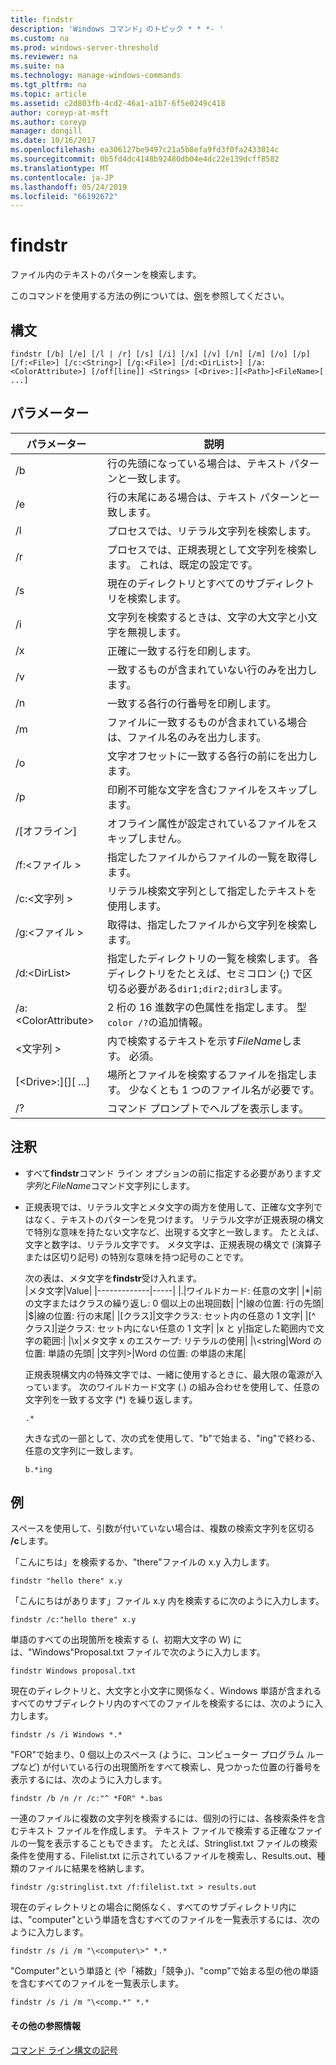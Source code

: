 ```yaml
---
title: findstr
description: 'Windows コマンド」のトピック * * *- '
ms.custom: na
ms.prod: windows-server-threshold
ms.reviewer: na
ms.suite: na
ms.technology: manage-windows-commands
ms.tgt_pltfrm: na
ms.topic: article
ms.assetid: c2d803fb-4cd2-46a1-a1b7-6f5e0249c418
author: coreyp-at-msft
ms.author: coreyp
manager: dongill
ms.date: 10/16/2017
ms.openlocfilehash: ea306127be9497c21a5b8efa9fd3f0fa2433014c
ms.sourcegitcommit: 0b5fd4dc4148b92480db04e4dc22e139dcff8582
ms.translationtype: MT
ms.contentlocale: ja-JP
ms.lasthandoff: 05/24/2019
ms.locfileid: "66192672"
---
```

# <a name="findstr"></a>findstr

ファイル内のテキストのパターンを検索します。

このコマンドを使用する方法の例については、[例](#examples)を参照してください。

## <a name="syntax"></a>構文

```
findstr [/b] [/e] [/l | /r] [/s] [/i] [/x] [/v] [/n] [/m] [/o] [/p] [/f:<File>] [/c:<String>] [/g:<File>] [/d:<DirList>] [/a:<ColorAttribute>] [/off[line]] <Strings> [<Drive>:][<Path>]<FileName>[ ...]
```

## <a name="parameters"></a>パラメーター

|パラメーター|説明|
|---------|-----------|
|/b|行の先頭になっている場合は、テキスト パターンと一致します。|
|/e|行の末尾にある場合は、テキスト パターンと一致します。|
|/l|プロセスでは、リテラル文字列を検索します。|
|/r|プロセスでは、正規表現として文字列を検索します。 これは、既定の設定です。|
|/s|現在のディレクトリとすべてのサブディレクトリを検索します。|
|/i|文字列を検索するときは、文字の大文字と小文字を無視します。|
|/x|正確に一致する行を印刷します。|
|/v|一致するものが含まれていない行のみを出力します。|
|/n|一致する各行の行番号を印刷します。|
|/m|ファイルに一致するものが含まれている場合は、ファイル名のみを出力します。|
|/o|文字オフセットに一致する各行の前にを出力します。|
|/p|印刷不可能な文字を含むファイルをスキップします。|
|/[オフライン]|オフライン属性が設定されているファイルをスキップしません。|
|/f:\<ファイル >|指定したファイルからファイルの一覧を取得します。|
|/c:\<文字列 >|リテラル検索文字列として指定したテキストを使用します。|
|/g:\<ファイル >|取得は、指定したファイルから文字列を検索します。|
|/d:\<DirList>|指定したディレクトリの一覧を検索します。 各ディレクトリをたとえば、セミコロン (;) で区切る必要がある`dir1;dir2;dir3`します。|
|/a:\<ColorAttribute>|2 桁の 16 進数字の色属性を指定します。 型`color /?`の追加情報。|
|\<文字列 >|内で検索するテキストを示す*FileName*します。 必須。|
|[\<Drive>:][<Path>]<FileName>[ ...]|場所とファイルを検索するファイルを指定します。 少なくとも 1 つのファイル名が必要です。|
|/?|コマンド プロンプトでヘルプを表示します。|

## <a name="remarks"></a>注釈

-   すべて**findstr**コマンド ライン オプションの前に指定する必要があります*文字列*と*FileName*コマンド文字列にします。
-   正規表現では、リテラル文字とメタ文字の両方を使用して、正確な文字列ではなく、テキストのパターンを見つけます。 リテラル文字が正規表現の構文で特別な意味を持たない文字など、出現する文字と一致します。 たとえば、文字と数字は、リテラル文字です。 メタ文字は、正規表現の構文で (演算子または区切り記号) の特別な意味を持つ記号のことです。

    次の表は、メタ文字を**findstr**受け入れます。  
    |メタ文字|Value|
    |-------------|-----|
    |.|ワイルドカード: 任意の文字|
    |*|前の文字またはクラスの繰り返し: 0 個以上の出現回数|
    |^|線の位置: 行の先頭|
    |$|線の位置: 行の末尾|
    |[クラス]|文字クラス: セット内の任意の 1 文字|
    |[^ クラス]|逆クラス: セット内にない任意の 1 文字|
    |x と y|指定した範囲内で文字の範囲:|
    |\x|メタ文字 x のエスケープ: リテラルの使用|
    |\\<string|Word の位置: 単語の先頭|
    |文字列\>|Word の位置: の単語の末尾|

    正規表現構文内の特殊文字では、一緒に使用するときに、最大限の電源が入っています。 次のワイルドカード文字 (.) の組み合わせを使用して、任意の文字列を一致する文字 (*) を繰り返します。  
    ```
    .*
    ```  
    大きな式の一部として、次の式を使用して、"b"で始まる、"ing"で終わる、任意の文字列に一致します。  
    ```
    b.*ing
    ```

## <a name="examples"></a>例

スペースを使用して、引数が付いていない場合は、複数の検索文字列を区切る **/c**します。

「こんにちは」を検索するか、"there"ファイルの x.y 入力します。
```
findstr "hello there" x.y 
```
「こんにちはがあります」ファイル x.y 内を検索するに次のように入力します。
```
findstr /c:"hello there" x.y 
```
単語のすべての出現箇所を検索する (、初期大文字の W) には、"Windows"Proposal.txt ファイルで次のように入力します。
```
findstr Windows proposal.txt 
```
現在のディレクトリと、大文字と小文字に関係なく、Windows 単語が含まれるすべてのサブディレクトリ内のすべてのファイルを検索するには、次のように入力します。
```
findstr /s /i Windows *.* 
```
"FOR"で始まり、0 個以上のスペース (ように、コンピューター プログラム ループなど) が付いている行の出現箇所をすべて検索し、見つかった位置の行番号を表示するには、次のように入力します。
```
findstr /b /n /r /c:"^ *FOR" *.bas 
```
一連のファイルに複数の文字列を検索するには、個別の行には、各検索条件を含むテキスト ファイルを作成します。 テキスト ファイルで検索する正確なファイルの一覧を表示することもできます。 たとえば、Stringlist.txt ファイルの検索条件を使用する、Filelist.txt に示されているファイルを検索し、Results.out、種類のファイルに結果を格納します。
```
findstr /g:stringlist.txt /f:filelist.txt > results.out 
```
現在のディレクトリとの場合に関係なく、すべてのサブディレクトリ内には、"computer"という単語を含むすべてのファイルを一覧表示するには、次のように入力します。
```
findstr /s /i /m "\<computer\>" *.*
```
"Computer"という単語と (や「補数」「競争」)、"comp"で始まる型の他の単語を含むすべてのファイルを一覧表示します。
```
findstr /s /i /m "\<comp.*" *.*
```

#### <a name="additional-references"></a>その他の参照情報

[コマンド ライン構文の記号](command-line-syntax-key.md)